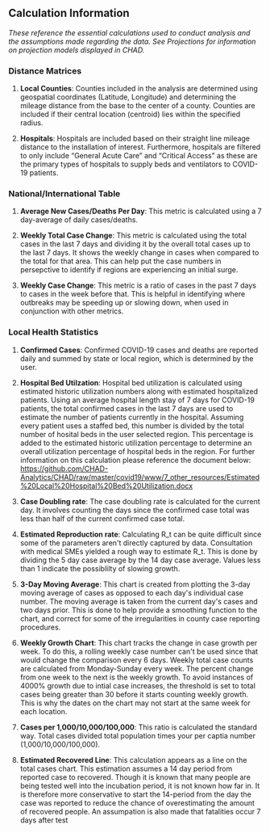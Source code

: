 ## Calculation Information

*These reference the essential calculations used to conduct analysis and
the assumptions made regarding the data. See Projections for information on projection models displayed in CHAD.*

### Distance Matrices

1.  **Local Counties**: Counties included in the analysis are determined
    using geospatial coordinates (Latitude, Longitude) and determining
    the mileage distance from the base to the center of a county.
    Counties are included if their central location (centroid) lies within the
    specified radius.

2.  **Hospitals**: Hospitals are included based on their straight line mileage distance to the
    installation of interest. Furthermore, hospitals are filtered to
    only include “General Acute Care” and “Critical Access” as these are the
    primary types of hospitals to supply beds and ventilators to
    COVID-19 patients.
    
### National/International Table

1.  **Average New Cases/Deaths Per Day**: This metric is calculated using a 7 day-average of daily cases/deaths.

2.  **Weekly Total Case Change**: This metric is calculated using the total cases in the last 7 days and dividing it by the overall total cases up to the last 7 days. It shows the weekly change in cases when compared to the total for that area. This can help put the case numbers in persepctive to identify if regions are experiencing an initial surge.

3.  **Weekly Case Change**: This metric is a ratio of cases in the past 7 days to cases in the week before that. This is helpful in identifying where outbreaks may be speeding up or slowing down, when used in conjunction with other metrics.
### Local Health Statistics

1.  **Confirmed Cases**: Confirmed COVID-19 cases and deaths are
    reported daily and summed by state or local region, which is
    determined by the user.

2.  **Hospital Bed Utilzation**: Hospital bed utilization is calculated using estimated historic utilization numbers
    along with estimated hospitalized patients. Using an average hospital length stay of 7 days for COVID-19 patients, the total       confirmed cases in the last 7 days are used to estimate the number of patients currently in the hospital. Assuming every       patient uses a staffed bed, this number is divided by the total number of hosital beds in the user selected region. This percentage is added to the estimated historic utilization percentage to determine an overall utilization percentage of hospital beds in the region. For further information on this calculation please reference the document below:
    https://github.com/CHAD-Analytics/CHAD/raw/master/covid19/www/7_other_resources/Estimated%20Local%20Hospital%20Bed%20Utilization.docx

3.  **Case Doubling rate**: The case doubling rate is calculated for the current day. It involves counting the days since the confirmed case total was less than half of the current confirmed case total.

4. **Estimated Reproduction rate**: Calculating R_t can be quite difficult since some of the parameters aren't directly captured by data. Consultation with medical SMEs yielded a rough way to estimate R_t. This is done by dividing the 5 day case average by the 14 day case average. Values less than 1 indicate the possiblilty of slowing growth. 

5. **3-Day Moving Average**: This chart is created from plotting the 3-day moving average of cases as opposed to each day's individual case number. The moving average is taken from the current day's cases and two days prior. This is done to help provide a smoothing function to the chart, and correct for some of the irregularities in county case reporting procedures.

6. **Weekly Growth Chart**: This chart tracks the change in case growth per week. To do this, a rolling weekly case number can't be used since that would change the comparison every 6 days. Weekly total case counts are calculated from Monday-Sunday every week. The percent change from one week to the next is the weekly growth. To avoid instances of 4000% growth due to intial case increases, the threshold is set to total cases being greater than 30 before it starts counting weekly growth. This is why the dates on the chart may not start at the same week for each location. 

7. **Cases per 1,000/10,000/100,000**: This ratio is calculated the standard way. Total cases divided total population times your per captia number (1,000/10,000/100,000).

8. **Estimated Recovered Line**: This calculation appears as a line on the total cases chart. This estimation assumes a 14 day period from reported case to recovered. Though it is known that many people are being tested well into the incubation period, it is not known how far in. It is therefore more conservative to start the 14-period from the day the case was reported to reduce the chance of overestimating the amount of recovered people. An assumpation is also made that fatalities occur 7 days after test
